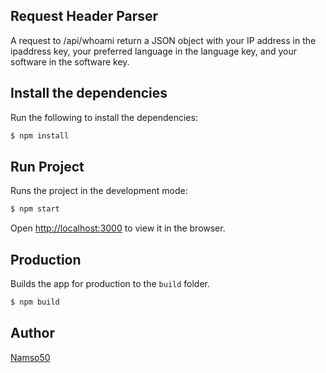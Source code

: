 ## Request Header Parser
A request to /api/whoami return a JSON object with your IP address in the ipaddress key, your preferred language in the language key, and your software in the software key.
 
## Install the dependencies

Run the following to install the dependencies:

```bash
$ npm install
```

## Run Project

Runs the project in the development mode:

```bash
$ npm start
```

Open [http://localhost:3000](http://localhost:3000) to view it in the browser.

## Production

Builds the app for production to the `build` folder.

```bash
$ npm build
```

## Author
[Namso50](https://github.com/Namso50)
